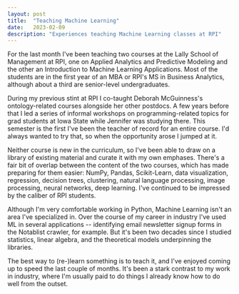 ```yaml
---
layout: post
title:  "Teaching Machine Learning"
date:   2023-02-09
description: "Experiences teaching Machine Learning classes at RPI"
---
```


For the last month I've been teaching two courses at the Lally School of Management at RPI, one on Applied Analytics and Predictive Modeling and the other an Introduction to Machine Learning Applications. Most of the students are in the first year of an MBA or RPI's MS in Business Analytics, although about a third are senior-level undergraduates.

During my previous stint at RPI I co-taught Deborah McGuinness's ontology-related courses alongside her other postdocs. A few years before that I led a series of informal workshops on programming-related topics for grad students at Iowa State while Jennifer was studying there. This semester is the first I've been the teacher of record for an entire course. I'd always wanted to try that, so when the opportunity arose I jumped at it.

Neither course is new in the curriculum, so I've been able to draw on a library of existing material and curate it with my own emphases. There's a fair bit of overlap between the content of the two courses, which has made preparing for them easier: NumPy, Pandas, Scikit-Learn, data visualization, regression, decision trees, clustering, natural language processing, image processing, neural networks, deep learning. I've continued to be impressed by the caliber of RPI students.

Although I'm very comfortable working in Python, Machine Learning isn't an area I've specialized in. Over the course of my career in industry I've used ML in several applications -- identifying email newsletter signup forms in the Notablist crawler, for example. But it's been two decades since I studied statistics, linear algebra, and the theoretical models underpinning the libraries.

The best way to (re-)learn something is to teach it, and I've enjoyed coming up to speed the last couple of months. It's been a stark contrast to my work in industry, where I'm usually paid to do things I already know how to do well from the outset.